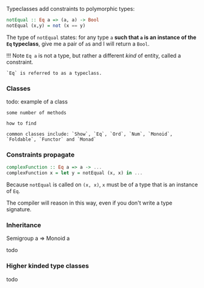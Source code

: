 Typeclasses add constraints to polymorphic types:

```haskell
notEqual :: Eq a => (a, a) -> Bool
notEqual (x,y) = not (x == y)
```

The type of `notEqual` states: for any type `a` **such that `a` is an instance of the `Eq` typeclass**, give me a pair of `a`s and I will return a `Bool`.

!!! Note
    `Eq a` is not a type, but rather a different *kind* of entity, called a constraint.

    `Eq` is referred to as a typeclass.

### Classes

todo:
    example of a class

    some number of methods

    how to find

    common classes include: `Show`, `Eq`, `Ord`, `Num`, `Monoid`, `Foldable`, `Functor` and `Monad`

### Constraints propagate

```hs
complexFunction :: Eq a => a -> ...
complexFunction x = let y = notEqual (x, x) in ...
```

Because `notEqual` is called on `(x, x)`, `x` must be of a type that is an instance of `Eq`. 

The compiler will reason in this way, even if you don't write a type signature.

### Inheritance

Semigroup a => Monoid a

todo 

### Higher kinded type classes

todo